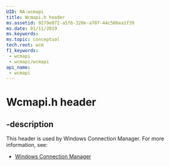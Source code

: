 ```yaml
---
UID: NA:wcmapi
title: Wcmapi.h header
ms.assetid: 9279e072-a5f6-320e-a707-44c506ea1f39
ms.date: 01/11/2019
ms.keywords: 
ms.topic: conceptual
tech.root: wcm
f1_keywords:
 - wcmapi
 - wcmapi/wcmapi
api_name:
 - wcmapi
---
```


# Wcmapi.h header


## -description

This header is used by Windows Connection Manager. For more information, see:

- [Windows Connection Manager](../_wcm/index.md)

